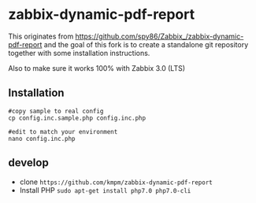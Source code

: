 zabbix-dynamic-pdf-report
=========================

This originates from https://github.com/spy86/Zabbix_/zabbix-dynamic-pdf-report
and the goal of this fork is to create a standalone git repository
together with some installation instructions.

Also to make sure it works 100% with Zabbix 3.0 (LTS)


Installation
------------
```
#copy sample to real config
cp config.inc.sample.php config.inc.php

#edit to match your environment
nano config.inc.php

```


develop
-------

* clone `https://github.com/kmpm/zabbix-dynamic-pdf-report`
* Install PHP `sudo apt-get install php7.0 php7.0-cli`